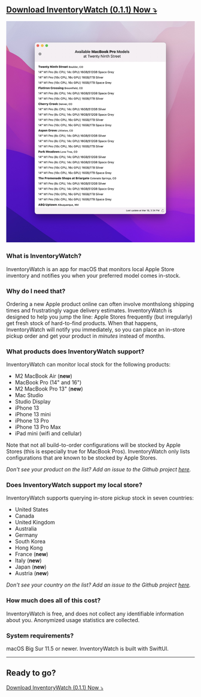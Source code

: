 ## [Download InventoryWatch (0.1.1) Now ⤵️](./InventoryWatch-0.1.1.zip)

![InventoryWatch-Screenshot](./ic-mkt.jpg)

### What is InventoryWatch?

InventoryWatch is an app for macOS that monitors local Apple Store inventory and notifies you when your preferred model comes in-stock. 

### Why do I need that? 

Ordering a new Apple product online can often involve monthslong shipping times and frustratingly vague delivery estimates. InventoryWatch is designed to help you jump the line: Apple Stores frequently (but irregularly) get fresh stock of hard-to-find products. When that happens, InventoryWatch will notify you immediately, so you can place an in-store pickup order and get your product in *minutes* instead of months. 

### What products does InventoryWatch support? 

InventoryWatch can monitor local stock for the following products: 

* M2 MacBook Air (**new**)
* MacBook Pro (14" and 16")
* M2 MacBook Pro 13" (**new**)
* Mac Studio
* Studio Display
* iPhone 13
* iPhone 13 mini
* iPhone 13 Pro
* iPhone 13 Pro Max
* iPad mini (wifi and cellular)

Note that not all build-to-order configurations will be stocked by Apple Stores (this is especially true for MacBook Pros). InventoryWatch only lists configurations that are known to be stocked by Apple Stores. 

_Don't see your product on the list? Add an issue to the Github project [here](https://github.com/worthbak/inventory-checker-app/issues)._

### Does InventoryWatch support my local store? 

InventoryWatch supports querying in-store pickup stock in seven countries:

  * United States
  * Canada
  * United Kingdom
  * Australia
  * Germany
  * South Korea
  * Hong Kong
  * France (**new**)
  * Italy (**new**)
  * Japan (**new**)
  * Austria (**new**)

_Don't see your country on the list? Add an issue to the Github project [here](https://github.com/worthbak/inventory-checker-app/issues)._

### How much does all of this cost? 

InventoryWatch is free, and does not collect any identifiable information about you. Anonymized usage statistics are collected.

### System requirements? 

macOS Big Sur 11.5 or newer. InventoryWatch is built with SwiftUI. 

---

## Ready to go?

[Download InventoryWatch (0.1.1) Now ⤵️](./InventoryWatch-0.1.1.zip)
